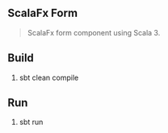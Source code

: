 ScalaFx Form
------------
>ScalaFx form component using Scala 3.

Build
-----
1. sbt clean compile

Run
---
1. sbt run